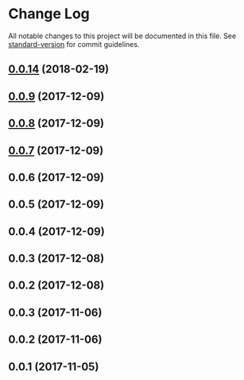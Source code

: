 # Change Log

All notable changes to this project will be documented in this file. See [standard-version](https://github.com/conventional-changelog/standard-version) for commit guidelines.

<a name="0.0.14"></a>
## [0.0.14](https://github.com/biancode/node-red-contrib-bacnet/compare/v0.0.9...v0.0.14) (2018-02-19)



<a name="0.0.9"></a>
## [0.0.9](https://github.com/biancode/node-red-contrib-bacnet/compare/v0.0.8...v0.0.9) (2017-12-09)



<a name="0.0.8"></a>
## [0.0.8](https://github.com/biancode/node-red-contrib-bacnet/compare/v0.0.7...v0.0.8) (2017-12-09)



<a name="0.0.7"></a>
## [0.0.7](https://github.com/biancode/node-red-contrib-bacnet/compare/v0.0.6...v0.0.7) (2017-12-09)



<a name="0.0.6"></a>
## 0.0.6 (2017-12-09)



<a name="0.0.5"></a>
## 0.0.5 (2017-12-09)



<a name="0.0.4"></a>
## 0.0.4 (2017-12-09)



<a name="0.0.3"></a>
## 0.0.3 (2017-12-08)



<a name="0.0.2"></a>
## 0.0.2 (2017-12-08)



<a name="0.0.3"></a>
## 0.0.3 (2017-11-06)



<a name="0.0.2"></a>
## 0.0.2 (2017-11-06)

<a name="0.0.1"></a>
## 0.0.1 (2017-11-05)
